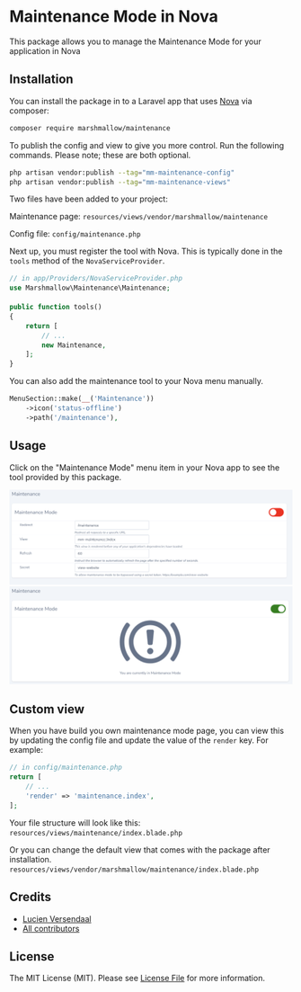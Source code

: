 # Maintenance Mode in Nova

This package allows you to manage the Maintenance Mode for your application in Nova

## Installation

You can install the package in to a Laravel app that uses [Nova](https://nova.laravel.com) via composer:

```bash
composer require marshmallow/maintenance
```

To publish the config and view to give you more control. Run the following commands. Please note; these are both optional.

```bash
php artisan vendor:publish --tag="mm-maintenance-config"
php artisan vendor:publish --tag="mm-maintenance-views"
```

Two files have been added to your project:

Maintenance page:
`resources/views/vendor/marshmallow/maintenance`

Config file:
`config/maintenance.php`

Next up, you must register the tool with Nova. This is typically done in the `tools` method of the `NovaServiceProvider`.

```php
// in app/Providers/NovaServiceProvider.php
use Marshmallow\Maintenance\Maintenance;

public function tools()
{
    return [
        // ...
        new Maintenance,
    ];
}
```

You can also add the maintenance tool to your Nova menu manually.
```php
MenuSection::make(__('Maintenance'))
    ->icon('status-offline')
    ->path('/maintenance'),
```

## Usage

Click on the "Maintenance Mode" menu item in your Nova app to see the tool provided by this package.

![Maintenance Mode config Screenshot](resources/images/maintenance-config.png)
![Maintenance Mode enabled Screenshot](resources/images/maintenance-enabled.png)

## Custom view

When you have build you own maintenance mode page, you can view this by updating the config file and update the value of the `render` key. For example:

```php
// in config/maintenance.php
return [
    // ...
    'render' => 'maintenance.index',
];
```

Your file structure will look like this:
`resources/views/maintenance/index.blade.php`

Or you can change the default view that comes with the package after installation.
`resources/views/vendor/marshmallow/maintenance/index.blade.php`

## Credits
-   [Lucien Versendaal](https://github.com/lucienversendaal)
-   [All contributors](https://github.com/marshmallow-packages/laravel-nova-maintenance/graphs/contributors)

## License

The MIT License (MIT). Please see [License File](LICENSE.md) for more information.
